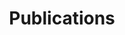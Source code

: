 ---
layout: Publications
permalink: /Publications/
nav: true
title: Publications

pg_title: Publications
description: 
---